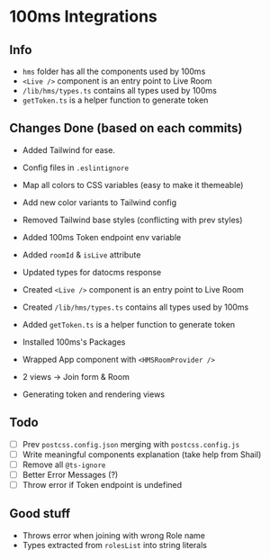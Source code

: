 # 100ms Integrations

## Info

- `hms` folder has all the components used by 100ms
- `<Live />` component is an entry point to Live Room
- `/lib/hms/types.ts` contains all types used by 100ms
- `getToken.ts` is a helper function to generate token

## Changes Done (based on each commits)

- Added Tailwind for ease.
- Config files in `.eslintignore`

- Map all colors to CSS variables (easy to make it themeable)
- Add new color variants to Tailwind config

- Removed Tailwind base styles (conflicting with prev styles)
- Added 100ms Token endpoint env variable
- Added `roomId` & `isLive` attribute
- Updated types for datocms response

- Created `<Live />` component is an entry point to Live Room
- Created `/lib/hms/types.ts` contains all types used by 100ms
- Added `getToken.ts` is a helper function to generate token

- Installed 100ms's Packages
- Wrapped App component with `<HMSRoomProvider />`
- 2 views -> Join form & Room
- Generating token and rendering views

## Todo

- [ ] Prev `postcss.config.json` merging with `postcss.config.js`
- [ ] Write meaningful components explanation (take help from Shail)
- [ ] Remove all `@ts-ignore`
- [ ] Better Error Messages (?)
- [ ] Throw error if Token endpoint is undefined

## Good stuff

- Throws error when joining with wrong Role name
- Types extracted from `rolesList` into string literals
